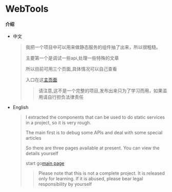 # WebTools

#### 介绍
* 中文
    >我把一个项目中可以用来做静态服务的组件抽了出来，所以很粗糙。
    >
    >主要第一个是调试一些api,处理一些特殊的文章
    >
    >所以目前可用三个页面,具体情况可以自己查看
    >
    >入口在这[主页面](https://yqystudio.github.io/web-tools-system/ListProjectDeom/index.html)
    >
    >>请注意,这不是一个完整的项目,发布出来只为了学习而用，如果滥用请自行担负法律责任
    >>
  
* English
    > I extracted the components that can be used to do static services in a project, so it is very rough.
    > 
    > The main first is to debug some APIs and deal with some special articles
    > 
    > So there are three pages available at present. You can view the details yourself
    > 
    > start go[main page](https://yqystudio.github.io/web-tools-system/ListProjectDeom/index.html)
    > 
    > >Please note that this is not a complete project. It is released only for learning. If it is abused, please bear legal responsibility by yourself
